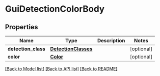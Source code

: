 # GuiDetectionColorBody

## Properties
Name | Type | Description | Notes
------------ | ------------- | ------------- | -------------
**detection_class** | [**DetectionClasses**](DetectionClasses.md) |  | [optional] 
**color** | [**Color**](Color.md) |  | [optional] 

[[Back to Model list]](../README.md#documentation-for-models) [[Back to API list]](../README.md#documentation-for-api-endpoints) [[Back to README]](../README.md)

